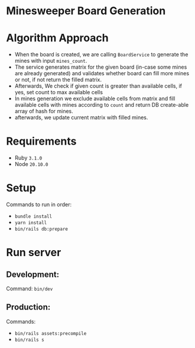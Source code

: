 # Minesweeper Board Generation

# Algorithm Approach
- When the board is created, we are calling `BoardService` to generate the mines with input `mines_count`.
- The service generates matrix for the given board (in-case some mines are already generated) and validates whether board can fill more mines or not, if not return the filled matrix.
- Afterwards, We check if given count is greater than available cells, if yes, set count to max available cells
- In mines generation we exclude available cells from matrix and fill available cells with mines according to `count` and return DB create-able array of hash for mines.
- afterwards, we update current matrix with filled mines.

# Requirements
- Ruby `3.1.0`
- Node `20.10.0`

# Setup
Commands to run in order:
- `bundle install`
- `yarn install`
- `bin/rails db:prepare`

# Run server
## Development:
Command: `bin/dev`

## Production:
Commands:
- `bin/rails assets:precompile`
- `bin/rails s`
